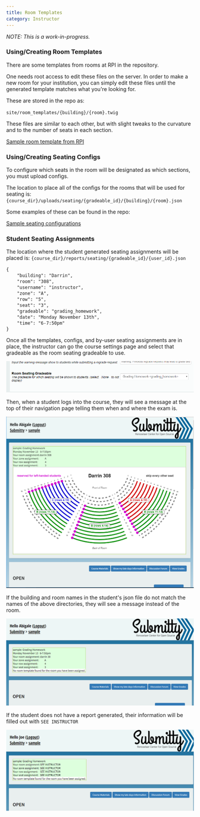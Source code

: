 ```yaml
---
title: Room Templates
category: Instructor
---
```


_NOTE: This is a work-in-progress._

### Using/Creating Room Templates

There are some templates from rooms at RPI in the repository.

One needs root access to edit these files on the server.  In order to
make a new room for your institution, you can simply edit these files
until the generated template matches what you're looking for.

These are stored in the repo as:

`site/room_templates/{building}/{room}.twig`

These files are similar to each other, but with slight tweaks to the
curvature and to the number of seats in each section.

[Sample room template from RPI](https://github.com/Submitty/Submitty/tree/master/site/room_templates)



### Using/Creating Seating Configs 

To configure which seats in the room will be designated as which
sections, you must upload configs.

The location to place all of the configs for the rooms that will be used for seating is:
`{course_dir}/uploads/seating/{gradeable_id}/{building}/{room}.json`

Some examples of these can be found in the repo:


[Sample seating configurations](https://github.com/Submitty/Submitty/tree/master/sample_files/seating_configs)




### Student Seating Assignments

The location where the student generated seating assignments will be placed is:
`{course_dir}/reports/seating/{gradeable_id}/{user_id}.json`


```
{
    "building": "Darrin",
    "room": "308",
    "username": "instructor",
    "zone": "A",
    "row": "5",
    "seat": "3",
    "gradeable": "grading_homework",
    "date": "Monday November 13th",
    "time": "6-7:50pm"
}

```




Once all the templates, configs, and by-user seating assignments are
in place, the instructor can go the course settings page and select
that gradeable as the room seating gradeable to use.

![](/images/room_templates_course_settings.png)

Then, when a student logs into the course, they will see a message at
the top of their navigation page telling them when and where the exam
is.

![](/images/room_templates_nav_page.png)

If the building and room names in the student's json file do not match
the names of the above directories, they will see a message instead of
the room.

![](/images/room_templates_nav_page_no_template.png)

If the student does not have a report generated, their information
will be filled out with `SEE INSTRUCTOR`

![](/images/room_templates_nav_page_no_report.png)
